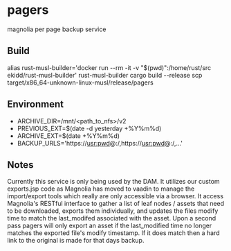 # pagers
magnolia per page backup service

## Build
alias rust-musl-builder='docker run --rm -it -v "$(pwd)":/home/rust/src ekidd/rust-musl-builder'
rust-musl-builder cargo build --release
scp target/x86_64-unknown-linux-musl/release/pagers <destination>

## Environment
* ARCHIVE_DIR=/mnt/<path_to_nfs>/v2
* PREVIOUS_EXT=$(date -d yesterday +%Y%m%d)
* ARCHIVE_EXT=$(date +%Y%m%d)
* BACKUP_URLS='https://<usr:pwd>@<host1>:<port>/<path>,https://<usr:pwd>@<host2>:<port>/<path>,...'

## Notes
Currently this service is only being used by the DAM.  It utilizes our custom exports.jsp code as Magnolia has moved to vaadin to manage the import/export tools which really are only accessible via a browser.  It access Magnolia's RESTful interface to gather a list of leaf nodes / assets that need to be downloaded, exports them individually, and updates the files modify time to match the last_modifed associated with the asset.  Upon a second pass pagers will only export an asset if the last_modified time no longer matches the exported file's modify timestamp.  If it does match then a hard link to the original is made for that days backup.
